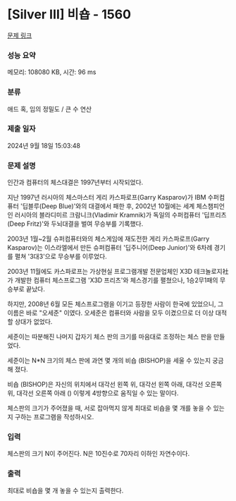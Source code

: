 # [Silver III] 비숍 - 1560 

[문제 링크](https://www.acmicpc.net/problem/1560) 

### 성능 요약

메모리: 108080 KB, 시간: 96 ms

### 분류

애드 혹, 임의 정밀도 / 큰 수 연산

### 제출 일자

2024년 9월 18일 15:03:48

### 문제 설명

<p>인간과 컴퓨터의 체스대결은 1997년부터 시작되었다.</p>

<p>지난 1997년 러시아의 체스마스터 게리 카스파로프(Garry Kasparov)가 IBM 수퍼컴퓨터 '딥블루(Deep Blue)'와의 대결에서 패한 후, 2002년 10월에는 세계 체스챔피언인 러시아의 블라디미르 크람니크(Vladimir Kramnik)가 독일의 수퍼컴퓨터 '딥프리츠(Deep Fritz)'와 두뇌대결을 벌여 무승부를 기록했다.</p>

<p>2003년 1월~2월 슈퍼컴퓨터와의 체스게임에 재도전한 게리 카스파로프(Garry Kasparov)는 이스라엘에서 만든 슈퍼컴퓨터 '딥주니어(Deep Junior)'와 6차례 경기를 펼쳐 '3대3'으로 무승부를 이루었다.</p>

<p>2003년 11월에도 카스파로프는 가상현실 프로그램개발 전문업체인 X3D 테크놀로지社가 개발한 컴퓨터 체스프로그램 'X3D 프리츠'와 체스경기를 펼쳤으나, 1승2무1패의 무승부로 끝났다.</p>

<p>하지만, 2008년 6월 모든 체스프로그램을 이기고 등장한 사람이 한국에 있었으니, 그 이름은 바로 "오세준" 이였다. 오세준은 컴퓨터와 사람을 모두 이겼으므로 더 이상 대적할 상대가 없었다.</p>

<p>세준이는 따분해진 나머지 갑자기 체스 판의 크기를 마음대로 조정하는 체스 판을 만들었다.</p>

<p>세준이는 N*N 크기의 체스 판에 과연 몇 개의 비숍 (BISHOP)을 세울 수 있는지 궁금해 졌다.</p>

<p>비숍 (BISHOP)은 자신의 위치에서 대각선 왼쪽 위, 대각선 왼쪽 아래, 대각선 오른쪽 위, 대각선 오른쪽 아래 () 이렇게 4방향으로 움직일 수 있는 말이다.</p>

<p>체스판의 크기가 주어졌을 때, 서로 잡아먹지 않게 최대로 비숍을 몇 개를 놓을 수 있는지 구하는 프로그램을 작성하시오.</p>

### 입력 

 <p>체스판의 크기 N이 주어진다. N은 10진수로 70자리 이하인 자연수이다.</p>

### 출력 

 <p>최대로 비숍을 몇 개 놓을 수 있는지 출력한다.</p>

